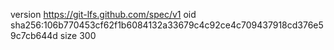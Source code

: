 version https://git-lfs.github.com/spec/v1
oid sha256:106b770453cf62f1b6084132a33679c4c92ce4c709437918cd376e59c7cb644d
size 300

